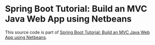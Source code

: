 # Spring Boot Tutorial: Build an MVC Java Web App using Netbeans

This source code is part of [Spring Boot Tutorial: Build an MVC Java Web App using Netbeans](https://www.djamware.com/post/5d9896d3abbb349ea4003e94/spring-boot-tutorial-build-an-mvc-java-web-app-using-netbeans).
